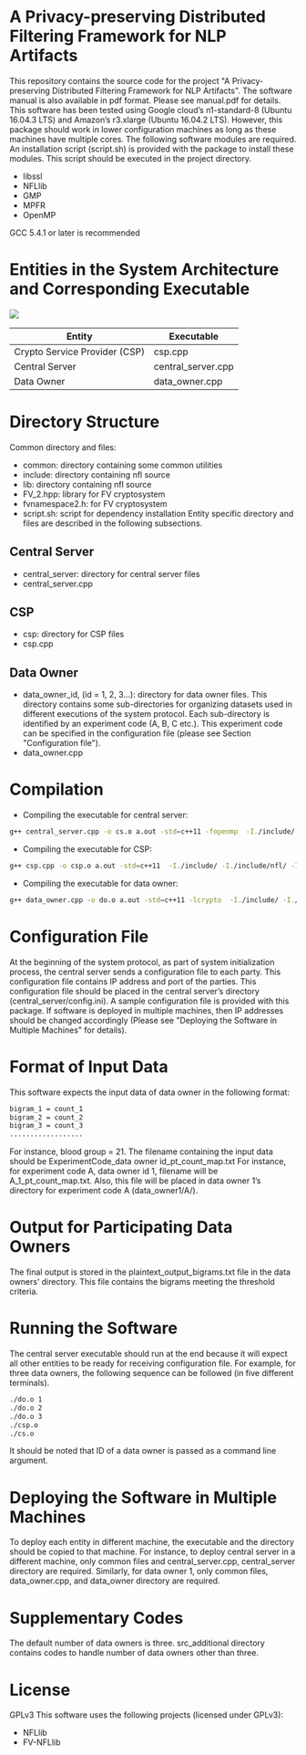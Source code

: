 # A Privacy-preserving Distributed Filtering Framework for NLP Artifacts

This repository contains the source code for the project "A Privacy-preserving Distributed Filtering Framework for NLP Artifacts". 
The software manual is also available in pdf format. Please see manual.pdf for details.
This software has been tested using Google cloud’s n1-standard-8 (Ubuntu 16.04.3 LTS) and Amazon’s
r3.xlarge (Ubuntu 16.04.2 LTS). However, this package should work in lower configuration machines as
long as these machines have multiple cores. The following software modules are required.  An installation script (script.sh) is provided with the package to install these modules.  This script should be executed in the project directory.
  - libssl
  - NFLlib
  - GMP
  - MPFR
  - OpenMP
  
GCC 5.4.1 or later is recommended

# Entities in the System Architecture and Corresponding Executable
<img src="http://dsp.cs.umanitoba.ca/files/mpsi/images/SequenceDiagram27Jan_18.png"/>


| Entity | Executable |
| ------ | ------ |
| Crypto Service Provider (CSP) | csp.cpp |
| Central Server | central_server.cpp |
|  Data Owner | data_owner.cpp |

# Directory Structure
Common directory and files:
- common:  directory containing some common utilities
- include:  directory containing nfl source
- lib:  directory containing nfl source
- FV_2.hpp:  library for FV cryptosystem
- fvnamespace2.h:  for FV cryptosystem
- script.sh:  script for dependency installation
Entity specific directory and files are described in the following subsections.

## Central Server
- central_server:  directory for central server files
- central_server.cpp
## CSP
- csp:  directory for CSP files
- csp.cpp
## Data Owner
- data_owner_id,  (id  =  1,  2,  3...):   directory  for  data  owner  files.   This  directory  contains  some sub-directories  for  organizing  datasets  used  in  different  executions  of  the  system  protocol. Each sub-directory  is  identified  by  an  experiment  code  (A,  B,  C  etc.).   This  experiment  code  can  be specified in the configuration file (please see Section "Configuration file").
- data_owner.cpp

# Compilation
- Compiling the executable for central server:
```sh
g++ central_server.cpp -o cs.o a.out -std=c++11 -fopenmp  -I./include/ -I./include/nfl/ -I./include/nfl/prng/ -I./lib/prng/ -I./lib/params/ -I./include/nfl/opt/arch/ -lgmpxx -lgmp -lmpfr -m64 -DNTT_AVX -DNTT_SSE
```
- Compiling the executable for CSP:
```sh
g++ csp.cpp -o csp.o a.out -std=c++11  -I./include/ -I./include/nfl/ -I./include/nfl/prng/ -I./lib/prng/ -I./lib/params/ -I./include/nfl/opt/arch/ -lgmpxx -lgmp  -lmpfr -m64 -DNTT_AVX -DNTT_SSE
```
- Compiling the executable for data owner:
```sh
g++ data_owner.cpp -o do.o a.out -std=c++11 -lcrypto  -I./include/ -I./include/nfl/ -I./include/nfl/prng/ -I./lib/prng/ -I./lib/params/ -I./include/nfl/opt/arch/ -lgmpxx -lgmp  -lmpfr -m64 -DNTT_AVX -DNTT_SSE
```
# Configuration File
At the beginning of the system protocol, as part of system initialization process, the central server sends a  configuration  file  to  each  party.   This  configuration  file  contains  IP  address  and  port  of  the  parties. This configuration file should be placed in the central server’s directory (central_server/config.ini). A sample configuration file is provided with this package. If software is deployed in multiple machines, then IP addresses should be changed accordingly (Please see "Deploying the Software in Multiple Machines" for details).

# Format of Input Data
This software expects the input data of data owner in the following format:
```sh
bigram_1 = count_1
bigram_2 = count_2
bigram_3 = count_3
..................
```
For instance, blood group = 21.
The filename containing the input data should be ExperimentCode_data owner id_pt_count_map.txt
For instance, for experiment code A, data owner id 1, filename will be
A_1_pt_count_map.txt. Also, this file will be placed in data owner 1’s directory for experiment code A (data_owner1/A/).

# Output for Participating Data Owners
The final output is stored in the plaintext_output_bigrams.txt file in the data owners’ directory.  This file contains the bigrams meeting the threshold criteria.

# Running the Software
The central server executable should run at the end because it will expect all other entities to be ready for receiving configuration file. For example, for three data owners, the following sequence can be followed (in five different terminals).
```sh
./do.o 1
./do.o 2
./do.o 3
./csp.o
./cs.o
```
It should be noted that ID of a data owner is passed as a command line argument.

# Deploying the Software in Multiple Machines
To deploy each entity in different machine, the executable and the directory should be copied to that machine. For instance, to deploy central server in a different machine, only common files and central_server.cpp, central_server directory are required.  Similarly, for data owner 1, only common files, data_owner.cpp, and data_owner directory are required.

# Supplementary Codes
The default number of data owners is three. src_additional directory contains codes to handle number of data owners other than three.

# License
GPLv3
This software uses the following projects (licensed under GPLv3):
-  NFLlib
- FV-NFLlib
